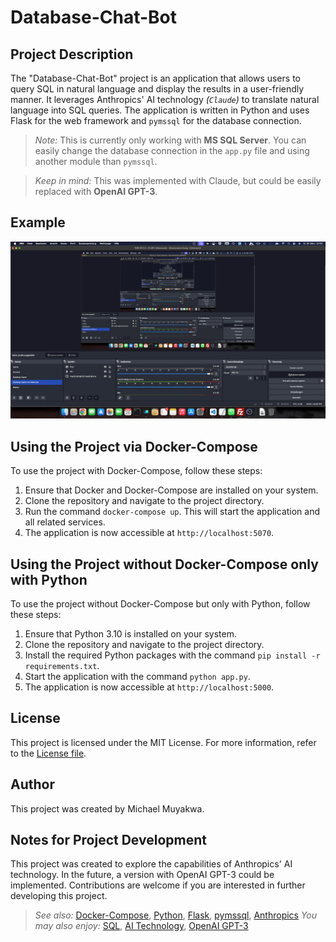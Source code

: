 # Database-Chat-Bot

## Project Description

The "Database-Chat-Bot" project is an application that allows users to query SQL in natural language and display the results in a user-friendly manner. It leverages Anthropics' AI technology _(`Claude`)_ to translate natural language into SQL queries. The application is written in Python and uses Flask for the web framework and `pymssql` for the database connection.

> _Note:_ This is currently only working with **MS SQL Server**. You can easily change the database connection in the `app.py` file and using another module than `pymssql`.

> _Keep in mind:_ This was implemented with Claude, but could be easily replaced with **OpenAI GPT-3**.

## Example

![Video-Demo](./video/demo-video.gif)

## Using the Project via Docker-Compose

To use the project with Docker-Compose, follow these steps:

1. Ensure that Docker and Docker-Compose are installed on your system.
2. Clone the repository and navigate to the project directory.
3. Run the command `docker-compose up`. This will start the application and all related services.
4. The application is now accessible at `http://localhost:5070`.

## Using the Project without Docker-Compose only with Python

To use the project without Docker-Compose but only with Python, follow these steps:

1. Ensure that Python 3.10 is installed on your system.
2. Clone the repository and navigate to the project directory.
3. Install the required Python packages with the command `pip install -r requirements.txt`.
4. Start the application with the command `python app.py`.
5. The application is now accessible at `http://localhost:5000`.

## License

This project is licensed under the MIT License. For more information, refer to the [License file](https://opensource.org/licenses/MIT).

## Author

This project was created by Michael Muyakwa.

## Notes for Project Development

This project was created to explore the capabilities of Anthropics' AI technology. In the future, a version with OpenAI GPT-3 could be implemented. Contributions are welcome if you are interested in further developing this project.

> _See also:_ [Docker-Compose](https://www.google.com/search?q=docker-compose), [Python](https://www.google.com/search?q=python), [Flask](https://www.google.com/search?q=flask), [pymssql](https://www.google.com/search?q=pymssql), [Anthropics](https://www.google.com/search?q=anthropics)
> _You may also enjoy:_ [SQL](https://www.google.com/search?q=sql), [AI Technology](https://www.google.com/search?q=ai-technology), [OpenAI GPT-3](https://www.google.com/search?q=openai+gpt-3)
